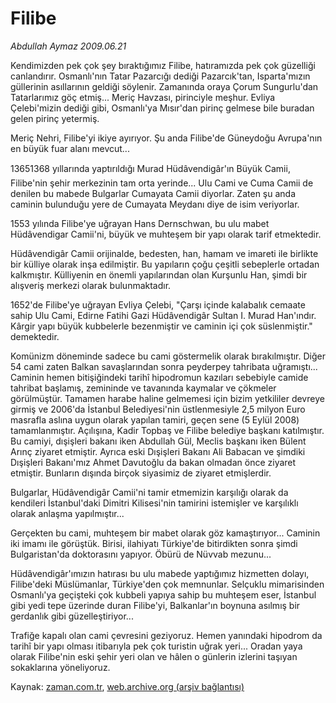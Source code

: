 # Filibe

*Abdullah Aymaz 2009.06.21*

<tr><td class="metin" colspan="2" style="padding-top: 20px; padding-left: 5px; padding-right: 10px;">Kendimizden pek çok şey bıraktığımız Filibe, hatıramızda pek çok güzelliği canlandırır. Osmanlı'nın Tatar Pazarcığı dediği Pazarcık'tan, Isparta'mızın güllerinin asıllarının geldiği söylenir. Zamanında oraya Çorum Sungurlu'dan Tatarlarımız göç etmiş... Meriç Havzası, pirinciyle meşhur. Evliya Çelebi'mizin dediği gibi, Osmanlı'ya Mısır'dan pirinç gelmese bile buradan gelen pirinç yetermiş.</td></tr><tr><td class="metin" colspan="2" style="padding-top: 20px; padding-left: 5px; padding-right: 10px;"><p>Meriç Nehri, Filibe'yi ikiye ayırıyor. Şu anda Filibe'de Güneydoğu Avrupa'nın en büyük fuar alanı mevcut...
<p>13651368 yıllarında yaptırıldığı Murad Hüdâvendigâr'ın Büyük Camii, Filibe'nin şehir merkezinin tam orta yerinde... Ulu Cami ve Cuma Camii de denilen bu mabede Bulgarlar Cumayata Camii diyorlar. Zaten şu anda caminin bulunduğu yere de Cumayata Meydanı diye de isim veriyorlar.
<p>1553 yılında Filibe'ye uğrayan Hans Dernschwan, bu ulu mabet Hüdâvendigar Camii'ni, büyük ve muhteşem bir yapı olarak tarif etmektedir.
<p>Hüdâvendigâr Camii orijinalde, bedesten, han, hamam ve imareti ile birlikte bir külliye olarak inşa edilmiştir. Bu yapıların çoğu çeşitli sebeplerle ortadan kalkmıştır. Külliyenin en önemli yapılarından olan Kurşunlu Han, şimdi bir alışveriş merkezi olarak bulunmaktadır.
<p>1652'de Filibe'ye uğrayan Evliya Çelebi, "Çarşı içinde kalabalık cemaate sahip Ulu Cami, Edirne Fatihi Gazi Hüdâvendigâr Sultan I. Murad Han'ındır. Kârgir yapı büyük kubbelerle bezenmiştir ve caminin içi çok süslenmiştir." demektedir.
<p>Komünizm döneminde sadece bu cami göstermelik olarak bırakılmıştır. Diğer 54 cami zaten Balkan savaşlarından sonra peyderpey tahribata uğramıştı... Caminin hemen bitişiğindeki tarihî hipodromun kazıları sebebiyle camide tahribat başlamış, zemininde ve tavanında kaymalar ve çökmeler görülmüştür. Tamamen harabe haline gelmemesi için bizim yetkililer devreye girmiş ve 2006'da İstanbul Belediyesi'nin üstlenmesiyle 2,5 milyon Euro masrafla aslına uygun olarak yapılan tamiri, geçen sene (5 Eylül 2008) tamamlanmıştır. Açılışına, Kadir Topbaş ve Filibe belediye başkanı katılmıştır. Bu camiyi, dışişleri bakanı iken Abdullah Gül, Meclis başkanı iken Bülent Arınç ziyaret etmiştir. Ayrıca eski Dışişleri Bakanı Ali Babacan ve şimdiki Dışişleri Bakanı'mız Ahmet Davutoğlu da bakan olmadan önce ziyaret etmiştir. Bunların dışında birçok siyasimiz de ziyaret etmişlerdir.
<p>Bulgarlar, Hüdâvendigâr Camii'ni tamir etmemizin karşılığı olarak da kendileri İstanbul'daki Dimitri Kilisesi'nin tamirini istemişler ve karşılıklı olarak anlaşma yapılmıştır...
<p>Gerçekten bu cami, muhteşem bir mabet olarak göz kamaştırıyor... Caminin iki imamı ile görüştük. Birisi, ilahiyatı Türkiye'de bitirdikten sonra şimdi Bulgaristan'da doktorasını yapıyor. Öbürü de Nüvvab mezunu...
<p>Hüdâvendigâr'ımızın hatırası bu ulu mabede yaptığımız hizmetten dolayı, Filibe'deki Müslümanlar, Türkiye'den çok memnunlar. Selçuklu mimarisinden Osmanlı'ya geçişteki çok kubbeli yapıya sahip bu muhteşem eser, İstanbul gibi yedi tepe üzerinde duran Filibe'yi, Balkanlar'ın boynuna asılmış bir gerdanlık gibi güzelleştiriyor...
<p>Trafiğe kapalı olan cami çevresini geziyoruz. Hemen yanındaki hipodrom da tarihî bir yapı olması itibarıyla pek çok turistin uğrak yeri... Oradan yaya olarak Filibe'nin eski şehir yeri olan ve hâlen o günlerin izlerini taşıyan sokaklarına yöneliyoruz.<br/></p></p></p></p></p></p></p></p></p></p></td></tr>

Kaynak: [zaman.com.tr](http://zaman.com.tr/yazar.do?yazino=861246), [web.archive.org (arşiv bağlantısı)](http://web.archive.org/web/20090705034807/http://www.zaman.com.tr:80/yazar.do?yazino=861246)
